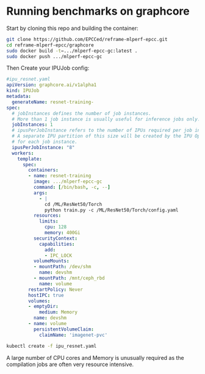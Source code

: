 # Running benchmarks on graphcore

Start by cloning this repo and building the container:

```bash
git clone https://github.com/EPCCed/reframe-mlperf-epcc.git
cd reframe-mlperf-epcc/graphcore
sudo docker build -t=.../mlperf-epcc-gc:latest .
sudo docker push .../mlperf-epcc-gc
```

Then Create your IPUJob config:

```yaml
#ipu_resnet.yaml
apiVersion: graphcore.ai/v1alpha1
kind: IPUJob
metadata:
  generateName: resnet-training-
spec:
  # jobInstances defines the number of job instances.
  # More than 1 job instance is usually useful for inference jobs only.
  jobInstances: 1
  # ipusPerJobInstance refers to the number of IPUs required per job instance.
  # A separate IPU partition of this size will be created by the IPU Operator
  # for each job instance.
  ipusPerJobInstance: "8"
  workers:
    template:
      spec:
        containers:
        - name: resnet-training
          image: .../mlperf-epcc-gc
          command: [/bin/bash, -c, --]
          args:
            - |
              cd /ML/ResNet50/Torch 
              python train.py -c /ML/ResNet50/Torch/config.yaml
          resources:
            limits:
              cpu: 128
              memory: 400Gi
          securityContext:
            capabilities:
              add:
              - IPC_LOCK
          volumeMounts:
          - mountPath: /dev/shm
            name: devshm
          - mountPath: /mnt/ceph_rbd
            name: volume
        restartPolicy: Never
        hostIPC: true
        volumes:
        - emptyDir:
            medium: Memory
          name: devshm
        - name: volume
          persistentVolumeClaim:
            claimName: 'imagenet-pvc'
```

```bash
kubectl create -f ipu_resnet.yaml
```
A large number of CPU cores and Memory is unusually required as the compilation jobs are often very resource intensive.

